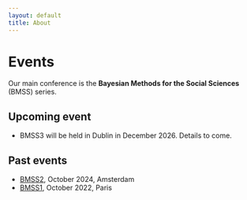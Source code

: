 ```yaml
---
layout: default
title: About
---
```


# Events

Our main conference is the **Bayesian Methods for the Social Sciences** (BMSS) series.

## Upcoming event

* BMSS3 will be held in Dublin in December 2026. Details to come.

## Past events

* <a href="https://bayesforshs2.sciencesconf.org/">BMSS2</a>, October 2024, Amsterdam
* <a href="https://bayesforshs.sciencesconf.org/">BMSS1</a>, October 2022, Paris
